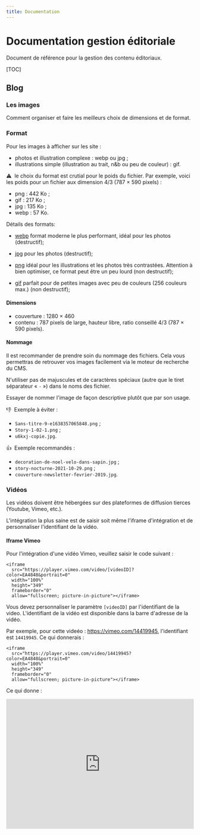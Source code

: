 ```yaml
---
title: Documentation
---
```


# Documentation gestion éditoriale


Document de référence pour la gestion des contenu éditoriaux.

[TOC]

## Blog

### Les images

Comment organiser et faire les meilleurs choix de dimensions et de format.

### Format

Pour les images à afficher sur les site : 
- photos et illustration complexe : webp ou jpg ;
- illustrations simple (illustration au trait, n&b ou peu de couleur) : gif.

⚠️  le choix du format est crutial pour le poids du fichier. Par exemple, voici les poids pour un fichier aux dimension 4/3 (787 × 590 pixels) : 
- png : 442 Ko ;
- gif : 217 Ko ;
- jpg : 135 Ko ;
- webp : 57 Ko.

Détails des formats: 

 - [webp](https://fr.wikipedia.org/wiki/WebP) format moderne le plus performant, idéal pour les photos (destructif);
 - [jpg](https://fr.wikipedia.org/wiki/JPEG) pour les photos (destructif);
 - [png](https://fr.wikipedia.org/wiki/Portable_Network_Graphics) idéal pour les illustrations et les photos très contrastées. Attention à bien optimiser, ce format peut être un peu lourd (non destructif);

 - [gif](https://fr.wikipedia.org/wiki/Graphics_Interchange_Format) parfait pour de petites images avec peu de couleurs (256 couleurs max.) (non destructif);

#### Dimensions

- couverture :  1280 × 460
- contenu : 787 pixels de large, hauteur libre, ratio conseillé 4/3 (787 × 590 pixels).

#### Nommage

Il est recommander de prendre soin du nommage des fichiers. Cela vous permettras de retrouver vos images facilement via le moteur de recherche du CMS.

N'utiliser pas de majuscules et de caractères spéciaux (autre que le tiret séparateur « `-` ») dans le noms des fichier.

Essayer de nommer l'image de façon descriptive plutôt que par son usage.

👎  Exemple à éviter :
- `Sans-titre-9-e1638357065848.png` ;
- `Story-1-02-1.png` ;
- `u6kxj-copie.jpg`.

👍  Exemple recommandés :
- `decoration-de-noel-velo-dans-sapin.jpg` ;
- `story-nocturne-2021-10-29.png` ;
- `couverture-newsletter-fevrier-2019.jpg`.

### Vidéos

Les vidéos doivent être hébergées sur des plateformes de diffusion tierces (Youtube, Vimeo, etc.). 

L'intégration la plus saine est de saisir soit même l'iframe d'intégration et de personnaliser l'identifiant de la vidéo.

#### Iframe Vimeo

Pour l'intégration d'une vidéo Vimeo, veuillez saisir le code suivant : 

~~~
<iframe
  src="https://player.vimeo.com/video/[videoID]?color=EA4848&portrait=0"
  width="100%"
  height="349"
  frameborder="0"
  allow="fullscreen; picture-in-picture"></iframe>

~~~

Vous devez personnaliser le paramètre `[videoID]` par l'identifiant de la video. L'identifiant de la vidéo est disponible dans la barre d'adresse de la vidéo.

Par exemple, pour cette videéo : <https://vimeo.com/14419945>, l'identifiant est `14419945`. Ce qui donnerais : 

~~~
<iframe
  src="https://player.vimeo.com/video/14419945?color=EA4848&portrait=0"
  width="100%"
  height="349"
  frameborder="0"
  allow="fullscreen; picture-in-picture"></iframe>
~~~

Ce qui donne : 

<iframe src="https://player.vimeo.com/video/14419945?color=EA4848&portrait=0" width="100%" height="349" frameborder="0" allow="fullscreen; picture-in-picture"></iframe>
